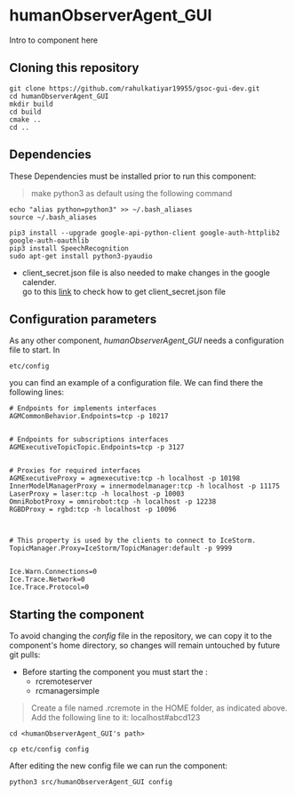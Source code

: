 # humanObserverAgent_GUI
Intro to component here

## Cloning this repository
```
git clone https://github.com/rahulkatiyar19955/gsoc-gui-dev.git
cd humanObserverAgent_GUI
mkdir build
cd build
cmake ..
cd ..
```

## Dependencies
These Dependencies must be installed prior to run this component:
> make python3 as default using the following command
  ```
echo "alias python=python3" >> ~/.bash_aliases
source ~/.bash_aliases
  ```

```
pip3 install --upgrade google-api-python-client google-auth-httplib2 google-auth-oauthlib
pip3 install SpeechRecognition
sudo apt-get install python3-pyaudio
```

- client_secret.json file is also needed to make changes in the google calender.\
go to this [link](GoogleServiceAcc.md) to check how to get client_secret.json file


## Configuration parameters
As any other component, *humanObserverAgent_GUI* needs a configuration file to start. In
```
etc/config
```
you can find an example of a configuration file. We can find there the following lines:
```
# Endpoints for implements interfaces
AGMCommonBehavior.Endpoints=tcp -p 10217


# Endpoints for subscriptions interfaces
AGMExecutiveTopicTopic.Endpoints=tcp -p 3127


# Proxies for required interfaces
AGMExecutiveProxy = agmexecutive:tcp -h localhost -p 10198
InnerModelManagerProxy = innermodelmanager:tcp -h localhost -p 11175
LaserProxy = laser:tcp -h localhost -p 10003
OmniRobotProxy = omnirobot:tcp -h localhost -p 12238
RGBDProxy = rgbd:tcp -h localhost -p 10096



# This property is used by the clients to connect to IceStorm.
TopicManager.Proxy=IceStorm/TopicManager:default -p 9999


Ice.Warn.Connections=0
Ice.Trace.Network=0
Ice.Trace.Protocol=0

```


## Starting the component
To avoid changing the *config* file in the repository, we can copy it to the component's home directory, so changes will remain untouched by future git pulls:


- Before starting the component you must start the :
    - rcremoteserver
    - rcmanagersimple

> Create a file named .rcremote in the HOME folder, as indicated above. Add the following line to it: localhost#abcd123

```
cd <humanObserverAgent_GUI's path>
```
```
cp etc/config config
```

After editing the new config file we can run the component:

```
python3 src/humanObserverAgent_GUI config
```
